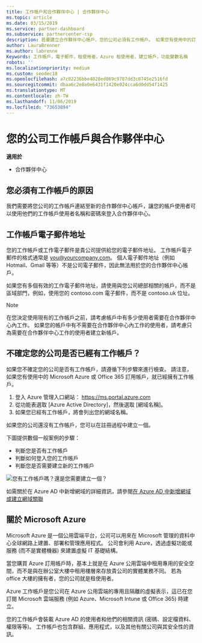 ```yaml
---
title: 工作帳戶和合作夥伴中心 | 合作夥伴中心
ms.topic: article
ms.date: 03/15/2019
ms.service: partner-dashboard
ms.subservice: partnercenter-csp
description: 若要建立合作夥伴中心帳戶，您的公司必須有工作帳戶。 如果您有使用中的訂用帳戶來執行 Microsoft Azure 或 Office 365，表示您已經有工作帳戶。
author: LauraBrenner
ms.author: labrenne
Keywords: 工作帳戶，電子郵件，租使用者，Azure 租使用者，建立帳戶，功能變數名稱
robots: ''
ms.localizationpriority: medium
ms.custom: seodec18
ms.openlocfilehash: a7c02236bbe4828ed069c9787dd3c8745e2516fd
ms.sourcegitcommit: dbaa6c2e8a0e6431f1420e024cca6d0dd54f1425
ms.translationtype: MT
ms.contentlocale: zh-TW
ms.lasthandoff: 11/06/2019
ms.locfileid: "73653894"
---
```

# <a name="your-company-work-account-and-partner-center"></a>您的公司工作帳戶與合作夥伴中心  

**適用於**

-  合作夥伴中心

## <a name="why-you-need-a-work-account"></a>您必須有工作帳戶的原因

我們需要將您公司的工作帳戶連結至新的合作夥伴中心帳戶，讓您的帳戶使用者可以使用他們的工作帳戶使用者名稱和密碼來登入合作夥伴中心。

## <a name="the-work-account-email-address"></a>工作帳戶電子郵件地址

您的工作帳戶或工作電子郵件是貴公司提供給您的電子郵件地址。 工作帳戶電子郵件的格式通常是 you@yourcompany.com。 個人電子郵件地址（例如 Hotmail、Gmail 等等）不是公司電子郵件，因此無法用於您的合作夥伴中心帳戶。 

如果您有多個有效的工作電子郵件地址，請使用與您公司總部相關的帳戶，而不是區域部門，例如，使用您的 contoso.com 電子郵件，而不是 contoso.uk 位址。

> [!NOTE]  
>  在您決定使用現有的工作帳戶之前，請考慮帳戶中有多少使用者需要在合作夥伴中心內工作。 如果您的帳戶中有不需要在合作夥伴中心內工作的使用者，請考慮只為需要在合作夥伴中心工作的使用者建立新帳戶。


## <a name="not-sure-if-your-company-already-has-a-work-account"></a>不確定您的公司是否已經有工作帳戶？

如果您不確定您的公司是否有工作帳戶，請遵循下列步驟來進行檢查。 請注意，如果您有使用中的 Microsoft Azure 或 Office 365 訂用帳戶，就已經擁有工作帳戶。

1.  登入 Azure 管理入口網站： https://ms.portal.azure.com
2.  從功能表選取 [Azure Active Directory]，然後選取 [網域名稱]。
3.  如果您已經有工作帳戶，將會列出您的網域名稱。

如果您的公司還沒有工作帳戶，您可以在註冊過程中建立一個。

下圖提供數個一般案例的步驟：

- 判斷您是否有工作帳戶 
- 判斷如何登入您的工作帳戶 
- 判斷您是否需要建立新的工作帳戶


![您有工作帳戶嗎？還是您需要建立一個？](images/onboardingAADFlow.png)

如需關於在 Azure AD 中新增網域的詳細資訊，請參閱[在 Azure AD 中新增網域或建立網域關聯](https://docs.microsoft.com/azure/active-directory/active-directory-add-domain)

## <a name="about-microsoft-azure"></a>關於 Microsoft Azure

Microsoft Azure 是一個公用雲端平台，公司可以用來在 Microsoft 管理的資料中心全球網路上建置、部署和管理應用程式。 公司會利用 Azure，透過虛擬功能或服務 (而不是實體機器) 來建置虛擬 IT 基礎結構。 

當您購買 Azure 訂用帳戶時，基本上就是在 Azure 公用雲端中租用專用的安全空間，而不是與在辦公室大樓中租用樓層來存放貴公司的實體業務不同。 若為 office 大樓的擁有者，您的公司就是租使用者。 

Azure 工作帳戶是您公司在 Azure 公用雲端的專用且隔離的虛擬表示，這已在您訂閱 Microsoft 雲端服務 (例如 Azure、Microsoft Intune 或 Office 365) 時建立。 

您的工作帳戶會裝載 Azure AD 的使用者和他們的相關資訊 (密碼、設定檔資料、權限等等)。 工作帳戶也包含群組、應用程式，以及其他有關公司與其安全性的資訊。 
